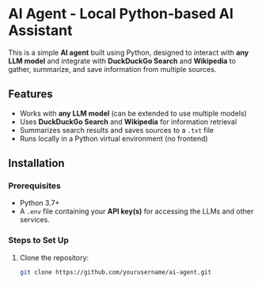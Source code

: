 # AI Agent - Local Python-based AI Assistant

This is a simple **AI agent** built using Python, designed to interact with **any LLM model** and integrate with **DuckDuckGo Search** and **Wikipedia** to gather, summarize, and save information from multiple sources.

## Features

- Works with **any LLM model** (can be extended to use multiple models)
- Uses **DuckDuckGo Search** and **Wikipedia** for information retrieval
- Summarizes search results and saves sources to a `.txt` file
- Runs locally in a Python virtual environment (no frontend)

## Installation

### Prerequisites
- Python 3.7+  
- A `.env` file containing your **API key(s)** for accessing the LLMs and other services.

### Steps to Set Up

1. Clone the repository:
   ```bash
   git clone https://github.com/yourusername/ai-agent.git
